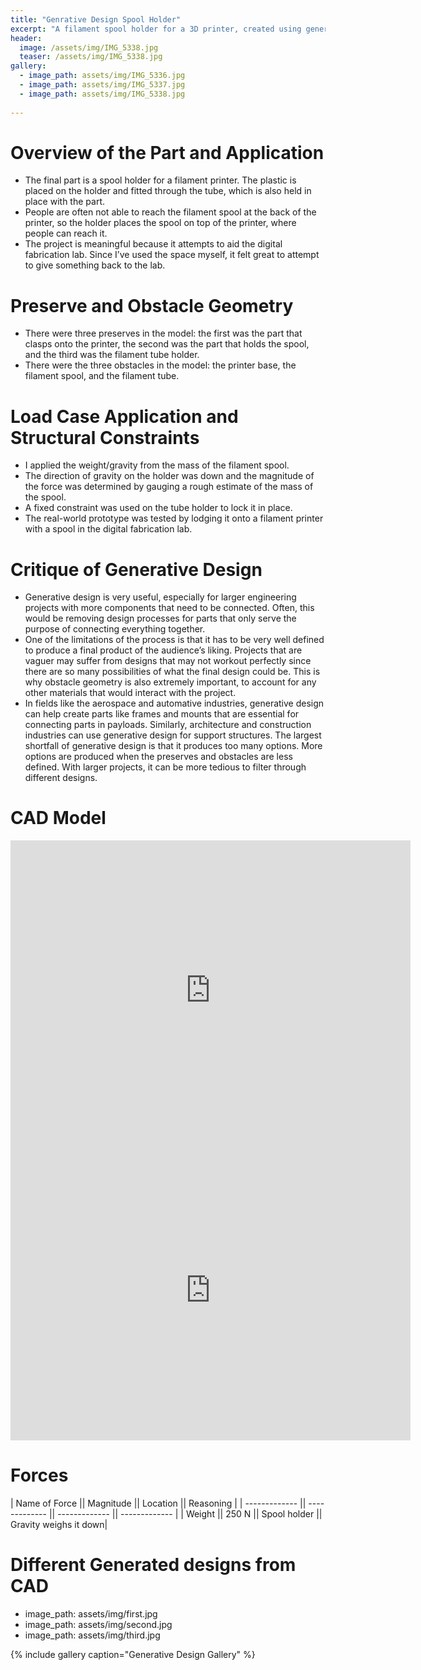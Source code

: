 ```yaml
---
title: "Genrative Design Spool Holder"
excerpt: "A filament spool holder for a 3D printer, created using generative design."
header:
  image: /assets/img/IMG_5338.jpg
  teaser: /assets/img/IMG_5338.jpg
gallery:
  - image_path: assets/img/IMG_5336.jpg
  - image_path: assets/img/IMG_5337.jpg 
  - image_path: assets/img/IMG_5338.jpg
   
---
```


# Overview of the Part and Application

* The final part is a spool holder for a filament printer. The plastic is placed on the holder and fitted through the tube, which is also held in place with the part.
*	People are often not able to reach the filament spool at the back of the printer, so the holder places the spool on top of the printer, where people can reach it. 
*	The project is meaningful because it attempts to aid the digital fabrication lab. Since I’ve used the space myself, it felt great to attempt to give something back to the lab.

# Preserve and Obstacle Geometry
*	There were three preserves in the model: the first was the part that clasps onto the printer, the second was the part that holds the spool, and the third was the filament tube holder.
*	There were the three obstacles in the model: the printer base, the filament spool, and the filament tube.

# Load Case Application and Structural Constraints
*	I applied the weight/gravity from the mass of the filament spool.
*	The direction of gravity on the holder was down and the magnitude of the force was determined by gauging a rough estimate of the mass of the spool.
*	A fixed constraint was used on the tube holder to lock it in place.
*	The real-world prototype was tested by lodging it onto a filament printer with a spool in the digital fabrication lab.

# Critique of Generative Design
*	Generative design is very useful, especially for larger engineering projects with more components that need to be connected. Often, this would be removing design processes for parts that only serve the purpose of connecting everything together.
*	One of the limitations of the process is that it has to be very well defined to produce a final product of the audience’s liking. Projects that are vaguer may suffer from designs that may not workout perfectly since there are so many possibilities of what the final design could be. This is why obstacle geometry is also extremely important, to account for any other materials that would interact with the project.
*	In fields like the aerospace and automative industries, generative design can help create parts like frames and mounts that are essential for connecting parts in payloads. Similarly, architecture and construction industries can use generative design for support structures. The largest shortfall of generative design is that it produces too many options. More options are produced when the preserves and obstacles are less defined. With larger projects, it can be more tedious to filter through different designs.

# CAD Model
<iframe src="https://vanderbilt643.autodesk360.com/shares/public/SH286ddQT78850c0d8a46326bff81784e53e?mode=embed" width="640" height="480" allowfullscreen="true" webkitallowfullscreen="true" mozallowfullscreen="true"  frameborder="0"></iframe>
<iframe src="https://vanderbilt643.autodesk360.com/shares/public/SH286ddQT78850c0d8a453d96421196d200b?mode=embed" width="640" height="480" allowfullscreen="true" webkitallowfullscreen="true" mozallowfullscreen="true"  frameborder="0"></iframe>

# Forces

| Name of Force         || Magnitude             || Location              || Reasoning             |
| -------------         || -------------         || -------------         || -------------         |
| Weight                || 250 N                 || Spool holder          || Gravity weighs it down|

# Different Generated designs from CAD
  - image_path: assets/img/first.jpg
  - image_path: assets/img/second.jpg 
  - image_path: assets/img/third.jpg

{% include gallery caption="Generative Design Gallery" %}
